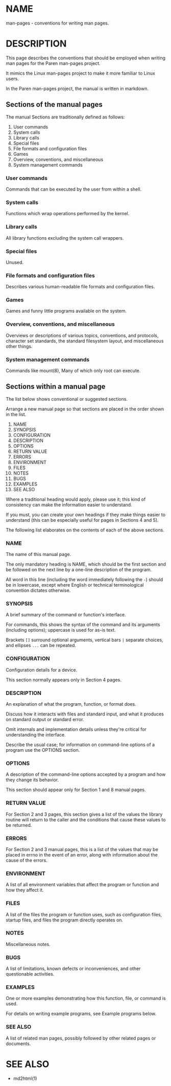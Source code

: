 # NAME
man-pages - conventions for writing man pages.

# DESCRIPTION
This page describes the conventions that should be employed when writing man pages for the Paren man-pages project.

It mimics the Linux man-pages project to make it more familiar to Linux users.

In the Paren man-pages project, the manual is written in markdown.

## Sections of the manual pages
The manual Sections are traditionally defined as follows:

1. User commands
1. System calls
1. Library calls
1. Special files
1. File formats and configuration files
1. Games
1. Overview, conventions, and miscellaneous
1. System management commands

### User commands
Commands that can be executed by the user from within a shell.

### System calls
Functions which wrap operations performed by the kernel.

### Library calls
All library functions excluding the system call wrappers.

### Special files
Unused.

### File formats and configuration files
Describes various human-readable file formats and configuration files.

### Games
Games and funny little programs available on the system.

### Overview, conventions, and miscellaneous
Overviews or descriptions of various topics, conventions, and protocols, character set standards, the standard filesystem layout, and miscellaneous other things.

### System management commands
Commands like mount(8), Many of which only root can execute.

## Sections within a manual page
The list below shows conventional or suggested sections.

Arrange a new manual page so that sections are placed in the order shown in the list.

1. NAME
1. SYNOPSIS
1. CONFIGURATION
1. DESCRIPTION
1. OPTIONS
1. RETURN VALUE
1. ERRORS
1. ENVIRONMENT
1. FILES
1. NOTES
1. BUGS
1. EXAMPLES
1. SEE ALSO

Where a traditional heading would apply, please use it; this kind of consistency can make the information easier to understand.

If you must, you can create your own headings if they make things easier to understand (this can be especially useful for pages in Sections 4 and 5).

The following list elaborates on the contents of each of the
above sections.

### NAME
The name of this manual page.

The only mandatory heading is NAME, which should be the first section and be followed on the next line by a one-line description of the program.

All word in this line (including the word immediately following the `-`) should be in lowercase, except where English or technical terminological convention dictates otherwise.

### SYNOPSIS
A brief summary of the command or function's interface.

For commands, this shows the syntax of the command and its arguments (including options); uppercase is used for as-is text.

Brackets `[]` surround optional arguments, vertical bars `|` separate choices, and ellipses `...` can be repeated.

### CONFIGURATION
Configuration details for a device.

This section normally appears only in Section 4 pages.

### DESCRIPTION
An explanation of what the program, function, or format does.

Discuss how it interacts with files and standard input, and what it produces on standard output or standard error.

Omit internals and implementation details unless they're critical for understanding the interface.

Describe the usual case; for information on command-line options of a program use the OPTIONS section.

### OPTIONS
A description of the command-line options accepted by a program and how they change its behavior.

This section should appear only for Section 1 and 8 manual
pages.

### RETURN VALUE
For Section 2 and 3 pages, this section gives a list of the values the library routine will return to the caller and the conditions that cause these values to be returned.

### ERRORS
For Section 2 and 3 manual pages, this is a list of the values that may be placed in errno in the event of an error, along with information about the cause of the errors.

### ENVIRONMENT
A list of all environment variables that affect the program or function and how they affect it.

### FILES
A list of the files the program or function uses, such as configuration files, startup files, and files the program
directly operates on.

### NOTES
Miscellaneous notes.

### BUGS
A list of limitations, known defects or inconveniences, and other questionable activities.

### EXAMPLES
One or more examples demonstrating how this function, file, or command is used.

For details on writing example programs, see Example programs below.

### SEE ALSO
A list of related man pages, possibly followed by other related pages or documents.

# SEE ALSO
- md2html(1)
